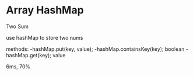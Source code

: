 # Array HashMap

Two Sum

use hashMap to store two nums

methods:
-hashMap.put(key, value);
-hashMap.containsKey(key);  boolean
-hashMap.get(key);  value

6ms, 70%
